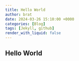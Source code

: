 ```yaml
---
title: Hello World
author: brat
date: 2024-03-26 15:10:00 +0000
categories: [Blog]
tags: [Jekyll, github]
render_with_liquid: false
---
```


## Hello World